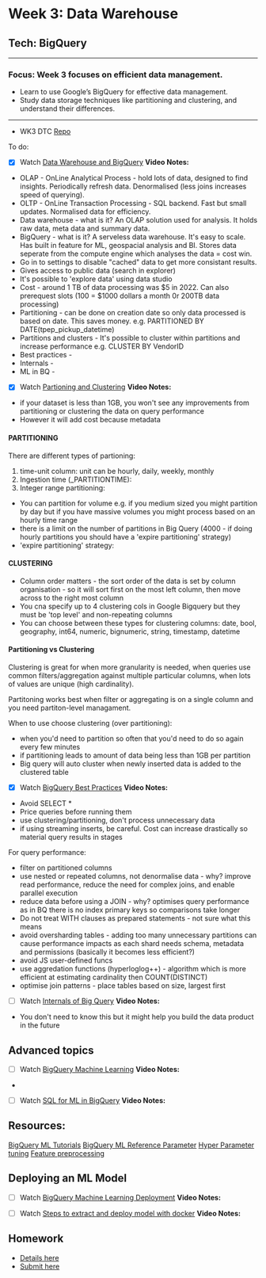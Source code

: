 # Week 3: Data Warehouse

## Tech: BigQuery

---

### Focus: Week 3 focuses on efficient data management.

- Learn to use Google’s BigQuery for effective data management.
- Study data storage techniques like partitioning and clustering, and understand their differences.

---

- WK3 DTC [Repo](https://github.com/DataTalksClub/data-engineering-zoomcamp/tree/main/03-data-warehouse)

To do:
 
- [x] Watch [Data Warehouse and BigQuery](https://www.youtube.com/watch?v=jrHljAoD6nM&list=PL3MmuxUbc_hJed7dXYoJw8DoCuVHhGEQb)
**Video Notes:**
- OLAP - OnLine Analytical Process - hold lots of data, designed to find insights. Periodically refresh data. Denormalised (less joins increases speed of querying). 
- OLTP - OnLine Transaction Processing - SQL backend. Fast but small updates. Normalised data for efficiency. 
- Data warehouse - what is it? An OLAP solution used for analysis. It holds raw data, meta data and summary data.
- BigQuery - what is it? A serveless data warehouse. It's easy to scale. Has built in feature for ML, geospacial analysis and BI. Stores data seperate from the compute engine which analyses the data = cost win.
- Go in to settings to disable "cached" data to get more consistant results.
- Gives access to public data (search in explorer)
- It's possible to 'explore data' using data studio
- Cost - around 1 TB of data processing was $5 in 2022. Can also prerequest slots (100 = $1000 dollars a month 0r 200TB data processing)
- Partitioning - can be done on creation date so only data processed is based on date. This saves money. e.g. PARTITIONED BY DATE(tpep_pickup_datetime)
- Partitions and clusters - It's possible to cluster within partitions and increase performance e.g. CLUSTER BY VendorID
- Best practices - 
- Internals - 
- ML in BQ -

- [x] Watch [Partioning and Clustering](https://youtu.be/-CqXf7vhhDs&list=PL3MmuxUbc_hJed7dXYoJw8DoCuVHhGEQb)
**Video Notes:**

- if your dataset is less than 1GB, you won't see any improvements from partitioning or clustering the data on query performance
- However it will add cost because metadata

#### PARTITIONING 

There are different types of partioning:

1. time-unit column: unit can be hourly, daily, weekly, monthly
2. Ingestion time (_PARTITIONTIME):
3. Integer range partitioning:

- You can partition for volume e.g. if you medium sized you might partition by day but if you have massive volumes you might process based on an hourly time range
- there is a limit on the number of partitions in Big Query (4000 - if doing hourly partitions you should have a 'expire partitioning' strategy)
- 'expire partitioning' strategy:

#### CLUSTERING

- Column order matters - the sort order of the data is set by column organisation - so it will sort first on the most left column, then move across to the right most column
- You cna specify up to 4 clustering cols in Google Bigquery but they must be 'top level' and non-repeating columns
- You can choose between these types for clustering columns: date, bool, geography, int64, numeric, bignumeric, string, timestamp, datetime

#### Partitioning vs Clustering

Clustering is great for when more granularity is needed, when queries use common filters/aggregation against multiple particular columns, when lots of values are unique (high cardinality).

Partitoning works best when filter or aggregating is on a single column and you need partiton-level managament.

When to use choose clustering (over partitioning):
- when you'd need to partition so often that you'd need to do so again every few minutes
- if partitioning leads to amount of data being less than 1GB per partition
- Big query will auto cluster when newly inserted data is added to the clustered table

- [x] Watch [BigQuery Best Practices](https://www.youtube.com/watch?v=k81mLJVX08w&list=PL3MmuxUbc_hJed7dXYoJw8DoCuVHhGEQb)
**Video Notes:**
- Avoid SELECT *
- Price queries before running them
- use clustering/partitioning, don't process unnecessary data
- if using streaming inserts, be careful. Cost can increase drastically so material query results in stages

For query performance:
- filter on partitioned columns
- use nested or repeated columns, not denormalise data - why? improve read performance, reduce the need for complex joins, and enable parallel execution
- reduce data before using a JOIN - why? optimises query performance as in BQ there is no index primary keys so comparisons take longer
- Do not treat WITH clauses as prepared statements - not sure what this means
- avoid oversharding tables - adding too many unnecessary partitions can cause performance impacts as each shard needs schema, metadata and permissions (basically it becomes less efficient?)
- avoid JS user-defined funcs
- use aggredation functions (hyperloglog++) - algorithm which is more efficient at estimating cardinality then COUNT(DISTINCT)
- optimise join patterns - place tables based on size, largest first

- [ ] Watch [Internals of Big Query](https://www.youtube.com/watch?v=eduHi1inM4s&list=PL3MmuxUbc_hJed7dXYoJw8DoCuVHhGEQb)
**Video Notes:**
- You don't need to know this but it might help you build the data product in the future

## Advanced topics
- [ ] Watch [BigQuery Machine Learning](https://www.youtube.com/watch?v=B-WtpB0PuG4&list=PL3MmuxUbc_hJed7dXYoJw8DoCuVHhGEQb)
**Video Notes:**
- 

- [ ] Watch [SQL for ML in BigQuery](https://github.com/DataTalksClub/data-engineering-zoomcamp/blob/main/03-data-warehouse/big_query_ml.sql)
**Video Notes:**

## Resources:
[BigQuery ML Tutorials](https://cloud.google.com/bigquery-ml/docs/tutorials)
[BigQuery ML Reference Parameter](https://cloud.google.com/bigquery-ml/docs/analytics-reference-patterns)
[Hyper Parameter tuning](https://cloud.google.com/bigquery-ml/docs/reference/standard-sql/bigqueryml-syntax-create-glm)
[Feature preprocessing](https://cloud.google.com/bigquery-ml/docs/reference/standard-sql/bigqueryml-syntax-preprocess-overview)

## Deploying an ML Model

- [ ] Watch [BigQuery Machine Learning Deployment](https://www.youtube.com/watch?v=BjARzEWaznU&list=PL3MmuxUbc_hJed7dXYoJw8DoCuVHhGEQb)
**Video Notes:**

- [ ] Watch [Steps to extract and deploy model with docker](https://github.com/DataTalksClub/data-engineering-zoomcamp/blob/main/03-data-warehouse/extract_model.md)
**Video Notes:**

## Homework

- [Details here](https://github.com/DataTalksClub/data-engineering-zoomcamp/blob/main/cohorts/2024/03-data-warehouse/homework.md)
- [Submit here](https://github.com/DataTalksClub/data-engineering-zoomcamp/tree/main/cohorts/2024)